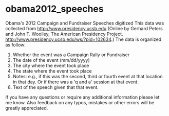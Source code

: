 # obama2012_speeches
Obama's 2012 Campaign and Fundraiser Speeches digitized
This data was collected from http://www.presidency.ucsb.edu (Online by Gerhard Peters and John T. Woolley, The American Presidency Project. http://www.presidency.ucsb.edu/ws/?pid=102634.)
The data is organized as follow:
1. Whether the event was a Campaign Rally or Fundraiser
2. The date of the event (mm/dd/yyyy)
3. The city where the event took place
4. The state where the event took place
5. Notes: e.g., if this was the second, third or fourth event at that location in that day. Or if there was a 'q and a' session at that event.
6. Text of the speech given that that event. 

If you have any questions or require any additional information please let me know. Also feedback on any typos, mistakes or other errors will be greatly appreciated.  
